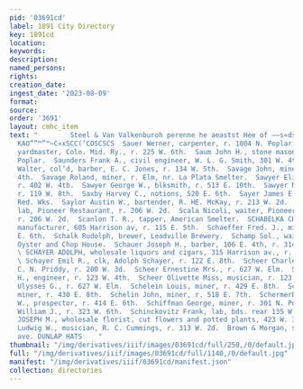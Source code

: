 ```yaml
---
pid: '03691cd'
label: 1891 City Directory
key: 1891cd
location: 
keywords: 
description: 
named_persons: 
rights: 
creation_date: 
ingest_date: '2023-08-09'
format: 
source: 
order: '3691'
layout: cmhc_item
text: "        Steel & Van Valkenburoh perenne he aeastst Hee of ——s«dsSADO~‘“‘(‘<(“(<‘<i<‘iéi
  KAO””™”™~C«xSCC(‘COSCSCS  Sauer Werner, carpenter, r. 1004 N. Poplar.  Sauers Charles,
  yardmaster, Colo. Mid. Ry., r. 225 W. 6th.  Saum John H., stone mason, r. 1014 N.
  Poplar.  Saunders Frank A., civil engineer, W. L. G. Smith, 301 W. 4th.  Saunders
  Walter, col’d, barber, E. C. Jones, r. 134 W. 5th.  Savage John, miner, r. 710 E.
  4th.  Savage Roland, miner, r. Elm, nr. La Plata Smelter.  Sawyer Elizabeth Mrs.,
  r. 402 W. 4tb.  Sawyer George W., blksmith, r. 513 E. 10th.  Sawyer Nettie Miss,
  r. 119 W. 8th.  Saxby Harvey C., notions, 520 E. 6th.  Sayer James E., lab, Harrison
  Red. Wks.  Saylor Austin W., bartender, R. HE. McKay, r. 213 W. 2d.  Scala Emidio,
  lab, Pioneer Restaurant, r. 206 W. 2d.  Scala Nicoli, waiter, Pioneer Restaurant,
  r. 206 W. 2d.  Scanlon T. R., tapper, American Smelter.  SCHABELKA CHARLES, cigar
  manufacturer, 605 Harrison av, r. 115 E. 5th.  Schaeffer Fred. J., mining, r. 418
  E. 6th.  Schalk Rudolph, brewer, Leadville Brewery.  Schamp Sol., waiter, Merchant’s
  Oyster and Chop House.  Schauer Joseph H., barber, 106 E. 4th, r. 314 N. Poplar.
  \ SCHAYER ADOLPH, wholesale liquors and cigars, 315 Harrison av., r. 122 E. 8th.
  \ Schayer Emil R., clk, Adolph Schayer, r. 122 E. 8th.  Scheer Charles J., foreman,
  C. N. Priddy, r. 200 W. 3d.  Scheer Ernestine Mrs., r. 627 W. Elm.  Scheer George
  H., engineer, r. 123 W. 4th.  Scheer Olivette Miss, musician, r. 123 W. 4th.  Scheer
  Ulysses G., r. 627 W. Elm.  Schelein Louis, miner, r. 429 E. 8th.  Schelein Mangne,
  miner, r. 430 E. 8th.  Schelin John, miner, r. 518 E. 7th.  Schermerhorn Curtis
  W., prospector, r. 414 E. 6th.  Schiffman George, miner, r. 301 N. Poplar. “+  Schillo
  William J., r. 323 W. 6th.  Schinckovitz Frank, lab, bds. rear 135 W. Front.  SCHLAGETER
  JOSEPH M., wholesale florist, cut flowers and potted plants, 423 W. 3d.  Schlegel
  Ludwig W., musician, R. C. Cummings, r. 313 W. 2d.  Brown & Morgan, sis tarsison
  ave. DUNLAP HATS    "
thumbnail: "/img/derivatives/iiif/images/03691cd/full/250,/0/default.jpg"
full: "/img/derivatives/iiif/images/03691cd/full/1140,/0/default.jpg"
manifest: "/img/derivatives/iiif/03691cd/manifest.json"
collection: directories
---
```

